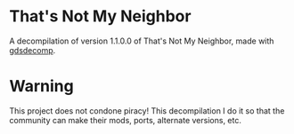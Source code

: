 # That's Not My Neighbor
A decompilation of version 1.1.0.0 of That's Not My Neighbor, made with  [gdsdecomp](https://github.com/bruvzg/gdsdecomp).

# Warning
This project does not condone piracy! This decompilation I do it so that the community can make their mods, ports, alternate versions, etc.
